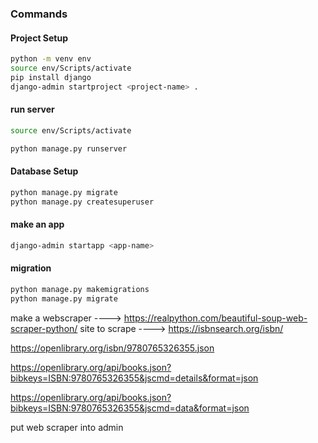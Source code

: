 ### Commands

#### Project Setup

```bash
python -m venv env
source env/Scripts/activate
pip install django
django-admin startproject <project-name> .
```
#### run server
```bash
source env/Scripts/activate

python manage.py runserver
```

#### Database Setup
```bash
python manage.py migrate
python manage.py createsuperuser
```

#### make an app
```bash
django-admin startapp <app-name>
```

#### migration

```bash
python manage.py makemigrations
python manage.py migrate
```

make a webscraper ---->  https://realpython.com/beautiful-soup-web-scraper-python/
site to scrape ---->  https://isbnsearch.org/isbn/ 


https://openlibrary.org/isbn/9780765326355.json

https://openlibrary.org/api/books.json?bibkeys=ISBN:9780765326355&jscmd=details&format=json

https://openlibrary.org/api/books.json?bibkeys=ISBN:9780765326355&jscmd=data&format=json

put web scraper into admin